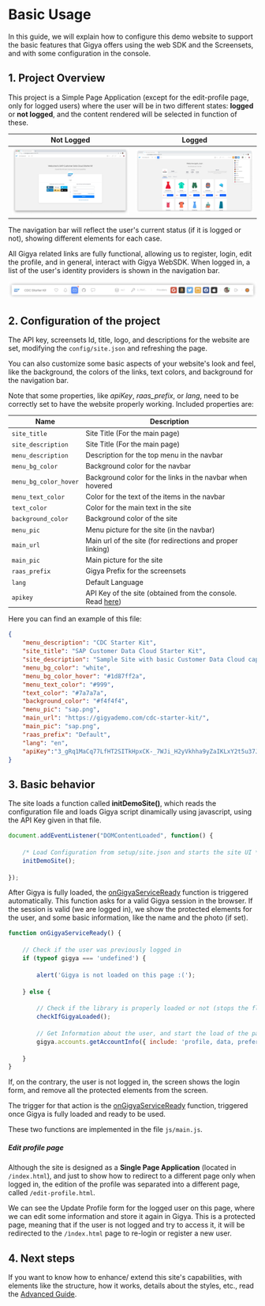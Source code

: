 # Basic Usage

In this guide, we will explain how to configure this demo website to support the basic features that Gigya offers using the web SDK and the Screensets, and with some configuration in the console.

## 1. Project Overview

This project is a Simple Page Application (except for the edit-profile page, only for logged users) where the user will be in two different states: __logged__ or __not logged__, and the content rendered will be selected in function of these.

| Not Logged | Logged |
|-|-|
|![Not Logged](img/basic/0-not-logged.png)|![Logged](img/basic/1-logged-with-language.png)



The navigation bar will reflect the user's current status (if it is logged or not), showing different elements for each case.

All Gigya related links are fully functional, allowing us to register, login, edit the profile, and in general, interact with Gigya WebSDK. When logged in, a list of the user's identity providers is shown in the navigation bar.

![Bar Example](img/basic/0-example-bar-1.png)


## 2. Configuration of the project

The API key, screensets Id, title, logo, and descriptions for the website are set, modifying the ```config/site.json``` and refreshing the page.

You can also customize some basic aspects of your website's look and feel, like the background, the colors of the links, text colors, and background for the navigation bar.

Note that some properties, like _apiKey_, _raas_prefix_, or _lang_, need to be correctly set to have the website properly working. Included properties are:


| Name | Description |
|-|-|
|```site_title```|Site Title (For the main page)
|```site_description```|Site Title (For the main page)
|```menu_description```|Description for the top menu in the navbar
|```menu_bg_color```|Background color for the navbar
|```menu_bg_color_hover```|Background color for the links in the navbar when hovered
|```menu_text_color```|Color for the text of the items in the navbar
|```text_color```|Color for the main text in the site
|```background_color```|Background color of the site
|```menu_pic```|Menu picture for the site (in the navbar)
|```main_url```|Main url of the site (for redirections and proper linking)
|```main_pic```|Main picture for the site
|```raas_prefix```|Gigya Prefix for the screensets
|```lang```|Default Language
|```apikey```|API Key of the site (obtained from the console. Read [here](https://github.com/gigya/cdc-starter-kit/blob/master/docs/install.md#1-create-site-in-gigya-console))


Here you can find an example of this file:

```json
{
    "menu_description": "CDC Starter Kit",
    "site_title": "SAP Customer Data Cloud Starter Kit",
    "site_description": "Sample Site with basic Customer Data Cloud capabilities",
    "menu_bg_color": "white",
    "menu_bg_color_hover": "#1d87ff2a",
    "menu_text_color": "#999",
    "text_color": "#7a7a7a",
    "background_color": "#f4f4f4",
    "menu_pic": "sap.png",
    "main_url": "https://gigyademo.com/cdc-starter-kit/",
    "main_pic": "sap.png",
    "raas_prefix": "Default",
    "lang": "en",
    "apiKey":"3_gRq1MaCq77LfHT2SITkHpxCK-_7WJi_H2yVkhha9yZaIKLxY2t5u37JRIC4W3m0s"
}
```

## 3. Basic behavior

The site loads a function called **initDemoSite()**, which reads the configuration file and loads Gigya script dinamically using javascript, using the API Key given in that file.

```javascript
document.addEventListener("DOMContentLoaded", function() {

    /* Load Configuration from setup/site.json and starts the site UI */
    initDemoSite();

});
```


After Gigya is fully loaded, the [onGigyaServiceReady](https://developers.gigya.com/display/GD/onGigyaServiceReady+Template) function is triggered automatically. This function asks for a valid Gigya session in the browser. If the session is valid (we are logged in), we show the protected elements for the user, and some basic information, like the name and the photo (if set).

```javascript
function onGigyaServiceReady() {

    // Check if the user was previously logged in
    if (typeof gigya === 'undefined') {

        alert('Gigya is not loaded on this page :(');

    } else {

        // Check if the library is properly loaded or not (stops the flow if it's bad loaded)
        checkIfGigyaLoaded();

        // Get Information about the user, and start the load of the page elements
        gigya.accounts.getAccountInfo({ include: 'profile, data, preferences', callback: initPage });

    }
}
```

If, on the contrary, the user is not logged in, the screen shows the login form, and remove all the protected elements from the screen.

The trigger for that action is the [onGigyaServiceReady](https://developers.gigya.com/display/GD/onGigyaServiceReady+Template) function, triggered once Gigya is fully loaded and ready to be used. 

These two functions are implemented in the file ```js/main.js```.


##### Edit profile page
Although the site is designed as a __Single Page Application__ (located in ```/index.html```), and just to show how to redirect to a different page only when logged in, the edition of the profile was separated into a different page, called ```/edit-profile.html```.

We can see the Update Profile form for the logged user on this page, where we can edit some information and store it again in Gigya. This is a protected page, meaning that if the user is not logged and try to access it, it will be redirected to the ```/ìndex.html``` page to re-login or register a new user.

## 4. Next steps

If you want to know how to enhance/ extend this site's capabilities, with elements like the structure, how it works, details about the styles, etc., read the [Advanced Guide](advanced.md).
